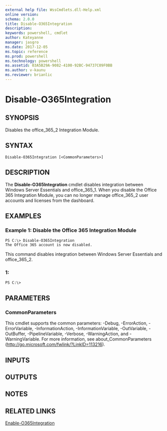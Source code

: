 ```yaml
---
external help file: WssCmdlets.dll-Help.xml
online version: 
schema: 2.0.0
title: Disable-O365Integration
description: 
keywords: powershell, cmdlet
author: Kateyanne
manager: jasgro
ms.date: 2017-12-05
ms.topic: reference
ms.prod: powershell
ms.technology: powershell
ms.assetid: 03A5B29A-9082-4100-92BC-94737C09F0BB
ms.author: v-kaunu
ms.reviewer: brianlic
---
```


# Disable-O365Integration

## SYNOPSIS
Disables the office_365_2 Integration Module.

## SYNTAX

```
Disable-O365Integration [<CommonParameters>]
```

## DESCRIPTION
The **Disable-O365Integration** cmdlet disables integration between Windows Server Essentials and office_365_1.
When you disable the Office 365 Integration Module, you can no longer manage office_365_2 user accounts and licenses from the dashboard.

## EXAMPLES

### Example 1: Disable the Office 365 Integration Module
```
PS C:\> Disable-O365Integration
The Office 365 account is now disabled.
```

This command disables integration between Windows Server Essentials and office_365_2.

### 1:
```
PS C:\>
```

## PARAMETERS

### CommonParameters
This cmdlet supports the common parameters: -Debug, -ErrorAction, -ErrorVariable, -InformationAction, -InformationVariable, -OutVariable, -OutBuffer, -PipelineVariable, -Verbose, -WarningAction, and -WarningVariable. For more information, see about_CommonParameters (http://go.microsoft.com/fwlink/?LinkID=113216).

## INPUTS

## OUTPUTS

## NOTES

## RELATED LINKS

[Enable-O365Integration](./Enable-O365Integration.md)

